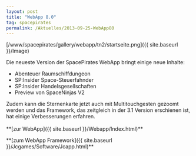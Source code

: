 ```yaml
---
layout: post
title: "WebApp 8.0"
tag: spacepirates
permalink: /Aktuelles/2013-09-25-WebApp80
---
```



[/www/spacepirates/gallery/webapp/tn2/startseite.png]({{ site.baseurl }}/Image)

Die neueste Version der SpacePirates WebApp bringt einige neue Inhalte:

- Abenteuer Raumschiffdungeon
- SP:Insider Space-Steuerfahnder
- SP:Insider Handelsgesellschaften
- Preview von SpaceNinjas V2

<p>Zudem kann die Sternenkarte jetzt auch mit Multitouchgesten gezoomt werden und das Framework, das zeitgleich in der 3.1 Version erschienen ist, hat einige Verbesserungen erfahren.<br/>
<br/>
**[zur WebApp]({{ site.baseurl }}/Webapp/Index.html)**</p>
**[zum WebApp Framework]({{ site.baseurl }}/Jcgames/Software/Jcapp.html)**


